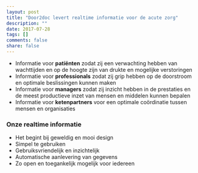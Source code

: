 ```yaml
---
layout: post
title: "Door2doc levert realtime informatie voor de acute zorg"
description: ""
date: 2017-07-28
tags: []
comments: false
share: false
---
```

* Informatie voor **patiënten** zodat zij een verwachting hebben van wachttijden en op de hoogte zijn van drukte en mogelijke verstoringen
* Informatie voor **professionals** zodat zij grip hebben op de doorstroom en optimale beslissingen kunnen maken
* Informatie voor **managers** zodat zij inzicht hebben in de prestaties en de meest productieve inzet van mensen en middelen kunnen bepalen
* Informatie voor **ketenpartners** voor een optimale coördinatie tussen mensen en organisaties

### Onze realtime informatie
* Het begint bij geweldig en mooi design
* Simpel te gebruiken
* Gebruiksvriendelijk en inzichtelijk
* Automatische aanlevering van gegevens
* Zo open en toegankelijk mogelijk voor iedereen
